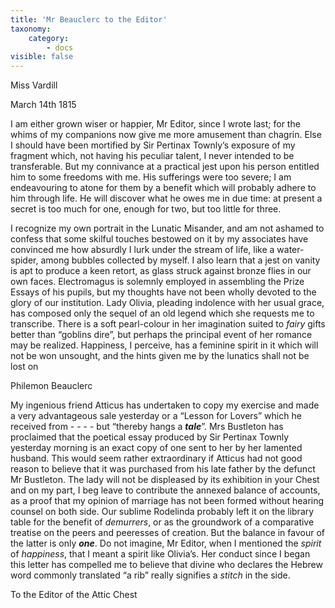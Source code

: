 ```yaml
---
title: 'Mr Beauclerc to the Editor'
taxonomy:
    category:
        - docs
visible: false
---
```


<div class="author">Miss Vardill</div>

March 14th 1815

I am either grown wiser or happier, Mr Editor, since I wrote last; for the whims of my companions now give me more amusement than chagrin. Else I should have been mortified by Sir Pertinax Townly’s exposure of my fragment which, not having his peculiar talent, I never intended to be transferable. But my connivance at a practical jest upon his person entitled him to some freedoms with me. His sufferings were too severe; I am endeavouring to atone for them by a benefit which will probably adhere to him through life. He will discover what he owes me in due time: at present a secret is too much for one, enough for two, but too little for three.

I recognize my own portrait in the Lunatic Misander, and am not ashamed to confess that some skilful touches bestowed on it by my associates have convinced me how absurdly I lurk under the stream of life, like a water-spider, among bubbles collected by myself. I also learn that a jest on vanity is apt to produce a keen retort, as glass struck against bronze flies in our own faces. Electromagus is solemnly employed in assembling the Prize Essays of his pupils, but my thoughts have not been wholly devoted to the glory of our institution. Lady Olivia, pleading indolence with her usual grace, has composed only the sequel of an old legend which she requests me to transcribe. There is a soft pearl-colour in her imagination suited to *fairy* gifts better than “goblins dire”, but perhaps the principal event of her romance may be realized. Happiness, I perceive, has a feminine spirit in it which will not be won unsought, and the hints given me by the lunatics shall not be lost on  

Philemon Beauclerc

My ingenious friend Atticus has undertaken to copy my exercise and made a very advantageous sale yesterday or a “Lesson for Lovers” which he received from - - - - but “thereby hangs a ***tale***”. Mrs Bustleton has proclaimed that the poetical essay produced by Sir Pertinax Townly yesterday morning is an exact copy of one sent to her by her lamented husband. This would seem rather extraordinary if Atticus had not good reason to believe that it was purchased from his late father by the defunct Mr Bustleton. The lady will not be displeased by its exhibition in your Chest and on my part, I beg leave to contribute the annexed balance of accounts, as a proof that my opinion of marriage has not been formed without hearing counsel on both side. Our sublime Rodelinda probably left it on the library table for the benefit of *demurrers*, or as the groundwork of a comparative treatise on the peers and peeresses of creation. But the balance in favour of the latter is only ***one***. Do not imagine, Mr Editor, when I mentioned the *spirit* of *happiness*, that I meant a spirit like Olivia’s. Her conduct since I began this letter has compelled me to believe that divine who declares the Hebrew word commonly translated “a rib” really signifies a *stitch* in the side.

To the Editor of the Attic Chest